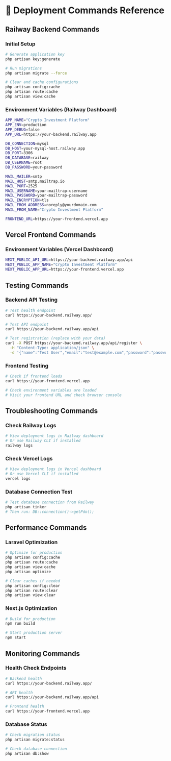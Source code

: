 # 🚀 Deployment Commands Reference

## **Railway Backend Commands**

### Initial Setup
```bash
# Generate application key
php artisan key:generate

# Run migrations
php artisan migrate --force

# Clear and cache configurations
php artisan config:cache
php artisan route:cache
php artisan view:cache
```

### Environment Variables (Railway Dashboard)
```bash
APP_NAME="Crypto Investment Platform"
APP_ENV=production
APP_DEBUG=false
APP_URL=https://your-backend.railway.app

DB_CONNECTION=mysql
DB_HOST=your-mysql-host.railway.app
DB_PORT=3306
DB_DATABASE=railway
DB_USERNAME=root
DB_PASSWORD=your-password

MAIL_MAILER=smtp
MAIL_HOST=smtp.mailtrap.io
MAIL_PORT=2525
MAIL_USERNAME=your-mailtrap-username
MAIL_PASSWORD=your-mailtrap-password
MAIL_ENCRYPTION=tls
MAIL_FROM_ADDRESS=noreply@yourdomain.com
MAIL_FROM_NAME="Crypto Investment Platform"

FRONTEND_URL=https://your-frontend.vercel.app
```

## **Vercel Frontend Commands**

### Environment Variables (Vercel Dashboard)
```bash
NEXT_PUBLIC_API_URL=https://your-backend.railway.app/api
NEXT_PUBLIC_APP_NAME="Crypto Investment Platform"
NEXT_PUBLIC_APP_URL=https://your-frontend.vercel.app
```

## **Testing Commands**

### Backend API Testing
```bash
# Test health endpoint
curl https://your-backend.railway.app/

# Test API endpoint
curl https://your-backend.railway.app/api

# Test registration (replace with your data)
curl -X POST https://your-backend.railway.app/api/register \
  -H "Content-Type: application/json" \
  -d '{"name":"Test User","email":"test@example.com","password":"password123"}'
```

### Frontend Testing
```bash
# Check if frontend loads
curl https://your-frontend.vercel.app

# Check environment variables are loaded
# Visit your frontend URL and check browser console
```

## **Troubleshooting Commands**

### Check Railway Logs
```bash
# View deployment logs in Railway dashboard
# Or use Railway CLI if installed
railway logs
```

### Check Vercel Logs
```bash
# View deployment logs in Vercel dashboard
# Or use Vercel CLI if installed
vercel logs
```

### Database Connection Test
```bash
# Test database connection from Railway
php artisan tinker
# Then run: DB::connection()->getPdo();
```

## **Performance Commands**

### Laravel Optimization
```bash
# Optimize for production
php artisan config:cache
php artisan route:cache
php artisan view:cache
php artisan optimize

# Clear caches if needed
php artisan config:clear
php artisan route:clear
php artisan view:clear
```

### Next.js Optimization
```bash
# Build for production
npm run build

# Start production server
npm start
```

## **Monitoring Commands**

### Health Check Endpoints
```bash
# Backend health
curl https://your-backend.railway.app/

# API health
curl https://your-backend.railway.app/api

# Frontend health
curl https://your-frontend.vercel.app
```

### Database Status
```bash
# Check migration status
php artisan migrate:status

# Check database connection
php artisan db:show
``` 
